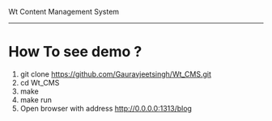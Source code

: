 Wt Content Management System
______________________

How To see demo ?
=======================
1) git clone https://github.com/Gauravjeetsingh/Wt_CMS.git
2) cd Wt_CMS
3) make
4) make run
5) Open browser with address http://0.0.0.0:1313/blog
